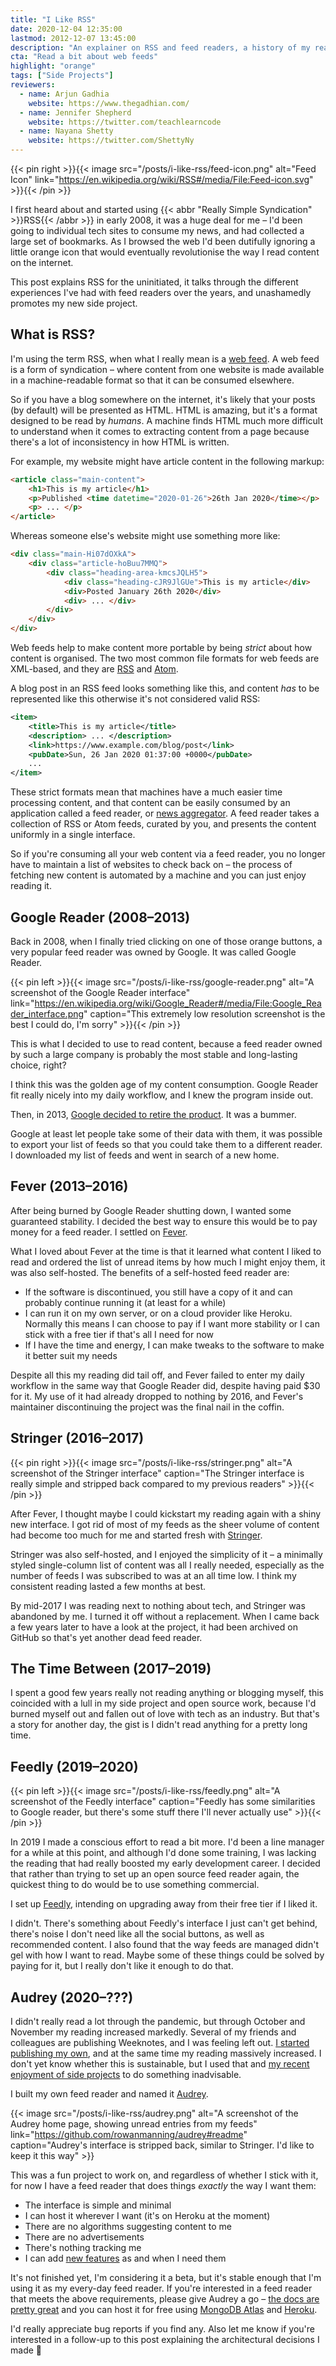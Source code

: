 ```yaml
---
title: "I Like RSS"
date: 2020-12-04 12:35:00
lastmod: 2012-12-07 13:45:00
description: "An explainer on RSS and feed readers, a history of my reading habits over the years, and Audrey – a new open source project that will hopefully encourage me to read more."
cta: "Read a bit about web feeds"
highlight: "orange"
tags: ["Side Projects"]
reviewers:
  - name: Arjun Gadhia
    website: https://www.thegadhian.com/
  - name: Jennifer Shepherd
    website: https://twitter.com/teachlearncode
  - name: Nayana Shetty
    website: https://twitter.com/ShettyNy
---
```


{{< pin right >}}{{< image src="/posts/i-like-rss/feed-icon.png" alt="Feed Icon" link="https://en.wikipedia.org/wiki/RSS#/media/File:Feed-icon.svg" >}}{{< /pin >}}

I first heard about and started using {{< abbr "Really Simple Syndication" >}}RSS{{< /abbr >}} in early 2008, it was a huge deal for me – I'd been going to individual tech sites to consume my news, and had collected a large set of bookmarks. As I browsed the web I'd been dutifully ignoring a little orange icon that would eventually revolutionise the way I read content on the internet.

This post explains RSS for the uninitiated, it talks through the different experiences I've had with feed readers over the years, and unashamedly promotes my new side project.


## What is RSS?

I'm using the term RSS, when what I really mean is a [web feed](https://en.wikipedia.org/wiki/Web_feed). A web feed is a form of syndication – where content from one website is made available in a machine-readable format so that it can be consumed elsewhere.

So if you have a blog somewhere on the internet, it's likely that your posts (by default) will be presented as HTML. HTML is amazing, but it's a format designed to be read by _humans_. A machine finds HTML much more difficult to understand when it comes to extracting content from a page because there's a lot of inconsistency in how HTML is written.

For example, my website might have article content in the following markup:

```html
<article class="main-content">
    <h1>This is my article</h1>
    <p>Published <time datetime="2020-01-26">26th Jan 2020</time></p>
    <p> ... </p>
</article>
```

Whereas someone else's website might use something more like:

```html
<div class="main-Hi07dOXkA">
    <div class="article-hoBuu7MMQ">
        <div class="heading-area-kmcsJQLH5">
            <div class="heading-cJR9JlGUe">This is my article</div>
            <div>Posted January 26th 2020</div>
            <div> ... </div>
        </div>
    </div>
</div>
```

Web feeds help to make content more portable by being _strict_ about how content is organised. The two most common file formats for web feeds are XML-based, and they are [RSS](https://en.wikipedia.org/wiki/RSS) and [Atom](https://en.wikipedia.org/wiki/Atom_(Web_standard)).

A blog post in an RSS feed looks something like this, and content _has_ to be represented like this otherwise it's not considered valid RSS:

```xml
<item>
    <title>This is my article</title>
    <description> ... </description>
    <link>https://www.example.com/blog/post</link>
    <pubDate>Sun, 26 Jan 2020 01:37:00 +0000</pubDate>
    ...
</item>
```

These strict formats mean that machines have a much easier time processing content, and that content can be easily consumed by an application called a feed reader, or [news aggregator](https://en.wikipedia.org/wiki/News_aggregator). A feed reader takes a collection of RSS or Atom feeds, curated by you, and presents the content uniformly in a single interface.

So if you're consuming all your web content via a feed reader, you no longer have to maintain a list of websites to check back on – the process of fetching new content is automated by a machine and you can just enjoy reading it.


## Google Reader (2008–2013)

Back in 2008, when I finally tried clicking on one of those orange buttons, a very popular feed reader was owned by Google. It was called Google Reader.

{{< pin left >}}{{< image src="/posts/i-like-rss/google-reader.png" alt="A screenshot of the Google Reader interface" link="https://en.wikipedia.org/wiki/Google_Reader#/media/File:Google_Reader_interface.png" caption="This extremely low resolution screenshot is the best I could do, I'm sorry" >}}{{< /pin >}}

This is what I decided to use to read content, because a feed reader owned by such a large company is probably the most stable and long-lasting choice, right?

I think this was the golden age of my content consumption. Google Reader fit really nicely into my daily workflow, and I knew the program inside out.

Then, in 2013, [Google decided to retire the product](https://googleblog.blogspot.com/2013/03/a-second-spring-of-cleaning.html). It was a bummer.

Google at least let people take some of their data with them, it was possible to export your list of feeds so that you could take them to a different reader. I downloaded my list of feeds and went in search of a new home.


## Fever (2013–2016)

After being burned by Google Reader shutting down, I wanted some guaranteed stability. I decided the best way to ensure this would be to pay money for a feed reader. I settled on [Fever](https://feedafever.com/).

What I loved about Fever at the time is that it learned what content I liked to read and ordered the list of unread items by how much I might enjoy them, it was also self-hosted. The benefits of a self-hosted feed reader are:

  - If the software is discontinued, you still have a copy of it and can probably continue running it (at least for a while)
  - I can run it on my own server, or on a cloud provider like Heroku. Normally this means I can choose to pay if I want more stability or I can stick with a free tier if that's all I need for now
  - If I have the time and energy, I can make tweaks to the software to make it better suit my needs

Despite all this my reading did tail off, and Fever failed to enter my daily workflow in the same way that Google Reader did, despite having paid $30 for it. My use of it had already dropped to nothing by 2016, and Fever's maintainer discontinuing the project was the final nail in the coffin.


## Stringer (2016–2017)

{{< pin right >}}{{< image src="/posts/i-like-rss/stringer.png" alt="A screenshot of the Stringer interface" caption="The Stringer interface is really simple and stripped back compared to my previous readers" >}}{{< /pin >}}

After Fever, I thought maybe I could kickstart my reading again with a shiny new interface. I got rid of most of my feeds as the sheer volume of content had become too much for me and started fresh with [Stringer](https://github.com/swanson/stringer#readme).

Stringer was also self-hosted, and I enjoyed the simplicity of it – a minimally styled single-column list of content was all I really needed, especially as the number of feeds I was subscribed to was at an all time low. I think my consistent reading lasted a few months at best.

By mid-2017 I was reading next to nothing about tech, and Stringer was abandoned by me. I turned it off without a replacement. When I came back a few years later to have a look at the project, it had been archived on GitHub so that's yet another dead feed reader.


## The Time Between (2017–2019)

I spent a good few years really not reading anything or blogging myself, this coincided with a lull in my side project and open source work, because I'd burned myself out and fallen out of love with tech as an industry. But that's a story for another day, the gist is I didn't read anything for a pretty long time.


## Feedly (2019–2020)

{{< pin left >}}{{< image src="/posts/i-like-rss/feedly.png" alt="A screenshot of the Feedly interface" caption="Feedly has some similarities to Google reader, but there's some stuff there I'll never actually use" >}}{{< /pin >}}

In 2019 I made a conscious effort to read a bit more. I'd been a line manager for a while at this point, and although I'd done some training, I was lacking the reading that had really boosted my early development career. I decided that rather than trying to set up an open source feed reader again, the quickest thing to do would be to use something commercial.

I set up [Feedly](https://feedly.com/), intending on upgrading away from their free tier if I liked it.

I didn't. There's something about Feedly's interface I just can't get behind, there's noise I don't need like all the social buttons, as well as recommended content. I also found that the way feeds are managed didn't gel with how I want to read. Maybe some of these things could be solved by paying for it, but I really don't like it enough to do that.


## Audrey (2020–???)

I didn't really read a lot through the pandemic, but through October and November my reading increased markedly. Several of my friends and colleagues are publishing Weeknotes, and I was feeling left out. [I started publishing my own](https://rowanmanning.com/weeknotes/), and at the same time my reading massively increased. I don't yet know whether this is sustainable, but I used that and [my recent enjoyment of side projects](/posts/yeehaw) to do something inadvisable.

I built my own feed reader and named it [Audrey](https://github.com/rowanmanning/audrey#readme).

{{< image src="/posts/i-like-rss/audrey.png" alt="A screenshot of the Audrey home page, showing unread entries from my feeds" link="https://github.com/rowanmanning/audrey#readme" caption="Audrey's interface is stripped back, similar to Stringer. I'd like to keep it this way" >}}

This was a fun project to work on, and regardless of whether I stick with it, for now I have a feed reader that does things _exactly_ the way I want them:

  - The interface is simple and minimal
  - I can host it wherever I want (it's on Heroku at the moment)
  - There are no algorithms suggesting content to me
  - There are no advertisements
  - There's nothing tracking me
  - I can add [new features](https://github.com/rowanmanning/audrey/issues) as and when I need them

It's not finished yet, I'm considering it a beta, but it's stable enough that I'm using it as my every-day feed reader. If you're interested in a feed reader that meets the above requirements, please give Audrey a go – [the docs are pretty great](https://github.com/rowanmanning/audrey#readme) and you can host it for free using [MongoDB Atlas](https://www.mongodb.com/cloud/atlas) and [Heroku](https://www.heroku.com/).

I'd really appreciate bug reports if you find any. Also let me know if you're interested in a follow-up to this post explaining the architectural decisions I made :slightly_smiling_face:
